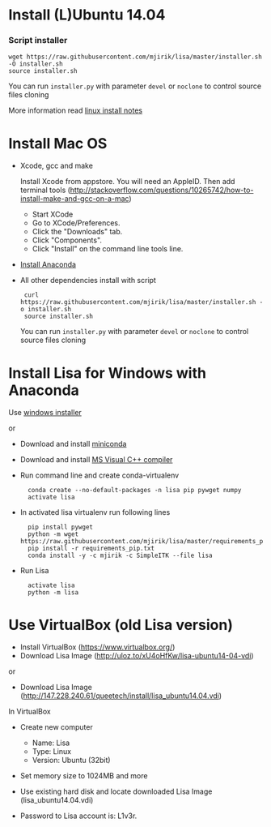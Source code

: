 Install (L)Ubuntu 14.04
=======================

### Script installer

    wget https://raw.githubusercontent.com/mjirik/lisa/master/installer.sh -O installer.sh
    source installer.sh
    

You can run `installer.py` with parameter `devel` or `noclone` to control source files cloning

More information read [linux install notes](https://github.com/mjirik/lisa/blob/master/install_linux.md)


Install Mac OS
==============

 * Xcode, gcc and make

    Install Xcode from appstore. You will need an AppleID.
    Then add terminal tools (http://stackoverflow.com/questions/10265742/how-to-install-make-and-gcc-on-a-mac)
    * Start XCode
    * Go to XCode/Preferences.
    * Click the "Downloads" tab.
    * Click "Components".
    * Click "Install" on the command line tools line.


 * [Install Anaconda](http://continuum.io/downloads)

 * All other dependencies install with script


        curl https://raw.githubusercontent.com/mjirik/lisa/master/installer.sh -o installer.sh
        source installer.sh

     You can run `installer.py` with parameter `devel` or `noclone` to control source files cloning
 
   

Install Lisa for Windows with Anaconda
=========

Use [windows installer](http://147.228.240.61/queetech/install/setup_lisa.exe)

or

* Download and install [miniconda](http://conda.pydata.org/miniconda.html)
* Download and install [MS Visual C++ compiler](http://aka.ms/vcpython27)

* Run command line and create conda-virtualenv


        conda create --no-default-packages -n lisa pip pywget numpy
        activate lisa

* In activated lisa virtualenv run following lines


        pip install pywget
        python -m wget https://raw.githubusercontent.com/mjirik/lisa/master/requirements_pip.txt
        pip install -r requirements_pip.txt
        conda install -y -c mjirik -c SimpleITK --file lisa

* Run Lisa

        activate lisa
        python -m lisa



Use VirtualBox (old Lisa version)
==============

* Install VirtualBox (https://www.virtualbox.org/)
* Download Lisa Image (http://uloz.to/xU4oHfKw/lisa-ubuntu14-04-vdi)

or 
* Download Lisa Image (http://147.228.240.61/queetech/install/lisa_ubuntu14.04.vdi)

In VirtualBox

* Create new computer

    * Name: Lisa
    * Type: Linux
    * Version: Ubuntu (32bit)
    
* Set memory size to 1024MB and more
* Use existing hard disk and locate downloaded Lisa Image (lisa_ubuntu14.04.vdi)
* Password to Lisa account is: L1v3r.


